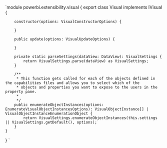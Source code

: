 `module powerbi.extensibility.visual {
    export class Visual implements IVisual {

        constructor(options: VisualConstructorOptions) {

        }

        public update(options: VisualUpdateOptions) {

        }

        private static parseSettings(dataView: DataView): VisualSettings {
            return VisualSettings.parse(dataView) as VisualSettings;
        }

        /** 
         * This function gets called for each of the objects defined in the capabilities files and allows you to select which of the 
         * objects and properties you want to expose to the users in the property pane.
         * 
         */
        public enumerateObjectInstances(options: EnumerateVisualObjectInstancesOptions): VisualObjectInstance[] | VisualObjectInstanceEnumerationObject {
            return VisualSettings.enumerateObjectInstances(this.settings || VisualSettings.getDefault(), options);
        }
    }
}
`
